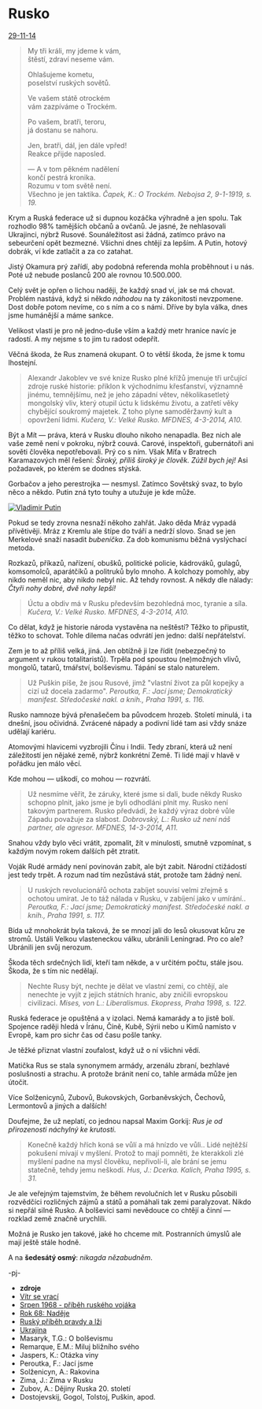 Rusko
=====
[29-11-14](#)

> My tři králi, my jdeme k vám,  
> štěstí, zdraví neseme vám.
>
> Ohlašujeme kometu,  
> poselství ruských sovětů.
>
> Ve vašem státě otrockém  
> vám zazpíváme o Trockém.  
>
> Po vašem, bratři, teroru,  
> já dostanu se nahoru.
>
> Jen, bratři, dál, jen dále vpřed!  
> Reakce přijde naposled.
>
> — A v tom pěkném nadělení  
> končí pestrá kronika.  
> Rozumu v tom světě není.  
> Všechno je jen taktika.
> *Čapek, K.: O Trockém. Nebojsa 2, 9-1-1919, s. 19.*

Krym a Ruská federace už si dupnou
kozáčka výhradně a jen spolu. Tak rozhodlo 98%
tamějších občanů a ovčanů. Je jasné, že
nehlasovali Ukrajinci, nýbrž Rusové. Sounáležitost
asi žádná, zatímco právo na sebeurčení opět bezmezné.
Všichni dnes chtějí za lepším. A Putin,
hotový dobrák, ví kde zatlačit a za co zatahat.

Jistý Okamura prý zařídí, aby podobná
referenda mohla proběhnout i u nás. Poté
už nebude poslanců 200 ale rovnou 10.500.000.

Celý svět je opřen o lichou naději, že každý
snad ví, jak se má chovat. Problém nastává,
když si někdo *náhodou* na ty zákonitosti
nevzpomene. Dost dobře potom nevíme, co
s ním a co s námi. Dříve by byla válka,
dnes jsme humánější a máme sankce.

Velikost vlasti je pro ně jedno-duše vším
a každý metr hranice navíc je radostí.
A my nejsme s to jim tu radost odepřít.

Věčná škoda, že Rus znamená okupant.
O to větší škoda, že jsme k tomu lhostejní.

> Alexandr Jakoblev ve své knize Rusko plné
> křížů jmenuje tři určující zdroje ruské historie:
> příklon k východnímu křesťanství, významně jinému,
> temnějšímu, než je jeho západní větev, několikasetletý
> mongolský vliv, který otupil úctu k lidskému životu,
> a zatřetí věky chybějící soukromý majetek. Z toho
> plyne samoděržavný kult a opovržení lidmi.
> *Kučera, V.: Velké Rusko. MFDNES, 4-3-2014, A10.*

Být a Mít — práva, která v Rusku dlouho nikoho
nenapadla. Bez nich ale vaše země není v pokroku,
nýbrž couvá. Carové, inspektoři, gubernátoři ani
sověti člověka nepotřebovali. Prý co s ním.
Však Míťa v Bratrech Karamazových měl řešení:
*Široký, příliš široký je člověk. Zúžil bych jej!*
Asi požadavek, po kterém se dodnes stýská.

Gorbačov a jeho perestrojka — nesmysl. Zatímco
Sovětský svaz, to bylo něco a někdo. Putin
zná tyto touhy a utužuje je kde může.

[![Vladimir Putin](http://pbs.twimg.com/media/B2QPJNaCQAALuRl.jpg)](http://twitter.com/thekarami/status/532567338781270017)

Pokud se tedy zrovna nesnaží někoho zahřát.
Jako děda Mráz vypadá přívětivěji. Mráz z
Kremlu ale štípe do tváří a nedrží slovo.
Snad se jen Merkelové snaží nasadit *bubeníčka*.
Za dob komunismu běžná vyslýchací metoda.

Rozkazů, příkazů, nařízení, obušků, politické
policie, kádrováků, gulagů, komsomolců,
aparátčíků a politruků bylo mnoho.
A kolchozy pomohly, aby nikdo neměl nic,
aby nikdo nebyl nic. Až tehdy rovnost. A někdy
dle nálady: *Čtyři nohy dobré, dvě nohy lepší!*

> Úctu a obdiv má v Rusku především bezohledná moc,
> tyranie a síla.
> *Kučera, V.: Velké Rusko. MFDNES, 4-3-2014, A10.*

Co dělat, když je historie národa vystavěna na
neštěstí? Těžko to připustit, těžko to schovat.
Tohle dilema načas odvrátí jen jedno: další
nepřátelství.

Zem je to až příliš velká, jiná. Jen obtížně ji
lze řídit (nebezpečný to argument v rukou totalitaristů).
Trpěla pod spoustou (ne)možných vlivů, mongolů,
tatarů, tmářství, bolševismu. Tápání se stalo
naturelem.

> Už Puškin píše, že jsou Rusové, jimž "vlastní
> život za půl kopejky a cizí už docela zadarmo".
> *Peroutka, F.: Jací jsme; Demokratický manifest. Středočeské nakl. a knih., Praha 1991, s. 116.*

Rusko namnoze bývá přenašečem ba původcem
hrozeb. Století minulá, i ta dnešní, jsou
očividná. Zvrácené nápady a podivní lidé
tam asi vždy snáze udělají kariéru.

Atomovými hlavicemi vyzbrojili Čínu i Indii.
Tedy zbraní, která už není záležitostí jen
nějaké země, nýbrž konkrétní Země. Ti lidé
mají v hlavě v pořádku jen málo věcí.

Kde mohou — uškodí, co mohou — rozvrátí.

> Už nesmíme věřit, že záruky, které jsme si dali, bude
> někdy Rusko schopno plnit, jako jsme je byli odhodláni
> plnit my. Rusko není takovým partnerem. Rusko předvádí,
> že každý výraz dobré vůle Západu považuje za slabost.
> *Dobrovský, L.: Rusko už není náš partner, ale agresor. MFDNES, 14-3-2014, A11.*

Snahou vždy bylo věci vrátit, zpomalit, žít
v minulosti, smutně vzpomínat, s každým novým
rokem dalších pět ztratit.

Voják Rudé armády není povinován zabít, ale
být zabit. Národní ctižádostí jest tedy trpět.
A rozum nad tím nezůstává stát, protože tam
žádný není.

> U ruských revolucionářů ochota zabíjet souvisí velmi
> zřejmě s ochotou umírat. Je to táž nálada v Rusku,
> v zabíjení jako v umírání..
> *Peroutka, F.: Jací jsme; Demokratický manifest. Středočeské nakl. a knih., Praha 1991, s. 117.*

Bída už mnohokrát byla taková, že se mnozí jali
do lesů okusovat kůru ze stromů. Ustáli Velkou
vlasteneckou válku, ubránili Leningrad.
Pro co ale? Ubránili jen svůj nerozum.

Škoda těch srdečných lidí, kteří tam někde,
a v určitém počtu, stále jsou. Škoda, že s tím
nic nedělají.

> Nechte Rusy být, nechte je dělat ve vlastní zemi,
> co chtějí, ale nenechte je vyjít z jejich státních
> hranic, aby zničili evropskou civilizaci.
> *Mises, von L.: Liberalismus. Ekopress, Praha 1998, s. 122.*

Ruská federace je opuštěná a v izolaci. Nemá
kamarády a to jistě bolí. Spojence raději hledá
v Íránu, Číně, Kubě, Sýrii nebo u Kimů namísto
v Evropě, kam pro sichr čas od času pošle tanky.

Je těžké přiznat vlastní zoufalost, když už o ní
všichni vědí.

Matička Rus se stala synonymem armády, arzenálu
zbraní, bezhlavé poslušnosti a strachu. A protože
bránit není co, tahle armáda může jen útočit.

Více Solženicynů, Zubovů, Bukovských, Gorbaněvských,
Čechovů, Lermontovů a jiných a dalších!

Doufejme, že už neplatí, co jednou napsal Maxim
Gorkij: *Rus je od přirozenosti náchylný ke krutosti.*

> Konečně každý hřích koná se vůlí a má hnízdo
> ve vůli.. Lidé nejtěžší pokušení mívají v myšlení.
> Protož to mají pomněti, že kterakkoli zlé myšlení
> padne na mysl člověku, nepřivolí-li, ale brání se
> jemu statečně, tehdy jemu neškodí.
> *Hus, J.: Dcerka. Kalich, Praha 1995, s. 31.*

Je ale veřejným tajemstvím, že během revolučních let
v Rusku působili rozvědčíci rozličných zájmů a států
a pomáhali tak zemi paralyzovat. Nikdo si nepřál
silné Rusko. A bolševici sami nevědouce co chtějí
a činní — rozklad země značně urychlili.

Možná je Rusko jen takové, jaké ho chceme mít.
Postranních úmyslů ale mají ještě stále hodně.

A na **šedesátý osmý**: *nikagda nězabudněm*.

-pj-

* __zdroje__
* [Vítr se vrací](http://prehravac.rozhlas.cz/audio/2876556)
* [Srpen 1968 - příběh ruského vojáka](http://prehravac.rozhlas.cz/audio/433702)
* [Rok 68: Naděje](http://www.ceskatelevize.cz/porady/10192661914-rok-68/20756226860-nadeje/)
* [Ruský příběh pravdy a lži](http://www.ceskatelevize.cz/porady/1142743803-reporteri-ct/214452801240019/video/327399)
* [Ukrajina](http://www.radio1.cz/archiv-poradu/stahnout/36545-hudba-porady-2014-zatisi-2014-01-29-jero-phdr-michael-romancov-ukrajina-mp3)
* Masaryk, T.G.: O bolševismu
* Remarque, E.M.: Miluj bližního svého
* Jaspers, K.: Otázka viny
* Peroutka, F.: Jací jsme
* Solženicyn, A.: Rakovina
* Zima, J.: Zima v Rusku
* Zubov, A.: Dějiny Ruska 20. století
* Dostojevskij, Gogol, Tolstoj, Puškin, apod.

